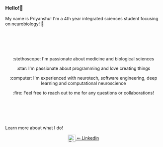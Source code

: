 ### Hello!👋
 My name is Priyanshu! I'm a 4th year integrated sciences student focusing on neurobiology! :brain: 

<br/><br/>
<br/><br/>

<p align="center"> 
:stethoscope: I'm passionate about medicine and biological sciences
<p>

<p align="center"> 
:star: I'm passionate about programming and love creating things
<p>

<p align="center"> 
:computer: I'm experienced with neurotech, software engineering, deep learning and computational neuroscience
<p>

<p align="center"> 
:fire: Feel free to reach out to me for any questions or collaborations!
<p>


<br/><br/>
<br/><br/>

Learn more about what I do!

<div align="center"> 
<a href="https://www.linkedin.com/in/priyanshu-mahey" just>
  <img align="center" alt="Priyanshu's LinkedIN" width="24px" src="https://raw.githubusercontent.com/peterthehan/peterthehan/master/assets/linkedin.svg" /> 🠔 Linkedin
<div>
  
  
 
 
 <!--
**priyanshumahey/priyanshumahey** is a ✨ _special_ ✨ repository because its `README.md` (this file) appears on your GitHub profile.

Here are some ideas to get you started:

- 🔭 I’m currently working on ...
- 🌱 I’m currently learning ...
- 👯 I’m looking to collaborate on ...
- 🤔 I’m looking for help with ...
- 💬 Ask me about ...
- 📫 How to reach me: ...
- 😄 Pronouns: ...
- ⚡ Fun fact: ...
-->
